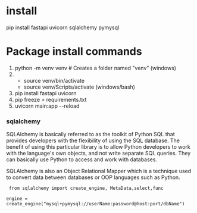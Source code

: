 # install
pip install fastapi uvicorn sqlalchemy pymysql

<h1>Package install commands</h1>
<ol>
<li>python -m venv venv  # Creates a folder named "venv" (windows)</li>
<li>
    <ul>
    <li>source venv/bin/activate</li>
    <li>source venv/Scripts/activate (windows/bash)</li>
    </ul>
</li>
<li>pip install fastapi uvicorn </li>
<li>pip freeze > requirements.txt</li>
<li>uvicorn main:app --reload</li>
</ol>

### sqlalchemy
<p>
SQLAlchemy is basically referred to as the toolkit of Python SQL that provides developers with the flexibility of using the SQL database. The benefit of using this particular library is to allow Python developers to work with the language's own objects, and not write separate SQL queries. They can basically use Python to access and work with databases. 

SQLAlchemy is also an Object Relational Mapper which is a technique used to convert data between databases or OOP languages such as Python.

``` from sqlalchemy import create_engine, MetaData,select,func```
</br>

```engine = create_engine("mysql+pymysql://userName:password@host:port/dbName") ```
</p>